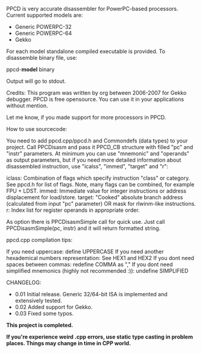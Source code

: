 PPCD is very accurate disassembler for PowerPC-based processors. Current supported models are:

  * Generic POWERPC-32
  * Generic POWERPC-64
  * Gekko

For each model standalone compiled executable is provided. To disassemble binary file, use:

ppcd-**model** binary

Output will go to stdout.

Credits: This program was written by org between 2006-2007 for Gekko debugger. PPCD is free opensource. You can use it in your applications without mention.

Let me know, if you made support for more processors in PPCD.

How to use sourcecode:

You need to add ppcd.cpp/ppcd.h and Commondefs (data types) to your project. Call PPCDisasm and pass it PPCD\_CB structure with filled "pc" and "instr" parameters. At minimum you can use "mnemonic" and "operands" as output parameters, but if you need more detailed information about disassembled instruction, use "icalss", "immed", "target" and "r":

iclass: Combination of flags which specify instruction "class" or category. See ppcd.h for list of flags. Note, many flags can be combined, for example FPU + LDST.
immed: Immediate value for integer instructions or address displacement for load/store.
target: "Cooked" absolute branch address (calculated from input "pc" parameter) OR mask for rlwinm-like instructions.
r: Index list for register operands in appropriate order.

As option there is PPCDisasmSimple call for quick use. Just call PPCDisasmSimple(pc, instr) and it will return formatted string.

ppcd.cpp compilation tips:

If you need uppercase: define UPPERCASE
If you need another hexademical numbers representation: See HEX1 and HEX2
If you dont need spaces between commas: redefine COMMA as ","
If you dont need simplified mnemonics (highly not recommended :)): undefine SIMPLIFIED

CHANGELOG:

  * 0.01    Initial release. Generic 32/64-bit ISA is implemented and extensively tested.
  * 0.02    Added support for Gekko.
  * 0.03    Fixed some typos.

**This project is completed.**

**If you're experience weird .cpp errors, use static type casting in problem places. Things may change in time in CPP world.**
